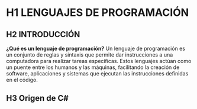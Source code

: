 # H1 LENGUAJES DE PROGRAMACIÓN
## H2 INTRODUCCIÓN
**¿Qué es un lenguaje de programación?**
Un lenguaje de programación es un conjunto de reglas y sintaxis que permite dar instrucciones a una computadora para realizar tareas específicas. Estos lenguajes actúan como un puente entre los humanos y las máquinas, facilitando la creación de software, aplicaciones y sistemas que ejecutan las instrucciones definidas en el código.
## H3 Origen de C#
